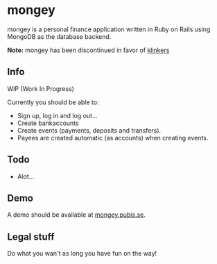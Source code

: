 mongey
======

mongey is a personal finance application written in Ruby on Rails using MongoDB
as the database backend.

**Note:** mongey has been discontinued in favor of [klinkers][klink]

Info
----

WIP (Work In Progress)

Currently you should be able to:

 * Sign up, log in and log out...
 * Create bankaccounts
 * Create events (payments, deposits and transfers).
 * Payees are created automatic (as accounts) when creating events.

Todo
----

 * Alot...

Demo
----

A demo should be available at [mongey.pubis.se][demo].

Legal stuff
-----------

Do what you wan't as long you have fun on the way!

  [demo]: http://mongey.pubis.se
  [klink]: http://github.com/pubis/klinkers